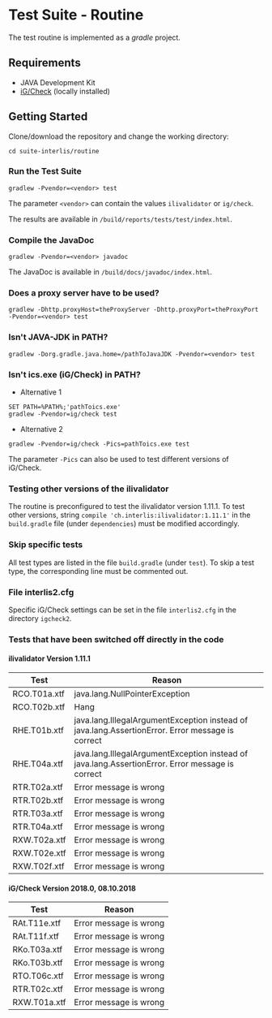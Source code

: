 # Test Suite - Routine
The test routine is implemented as a *gradle* project.

## Requirements
- JAVA Development Kit
- [iG/Check](https://www.interlis.ch/downloads/igcheck) (locally installed)

## Getting Started
Clone/download the repository and change the working directory:

```
cd suite-interlis/routine
```

### Run the Test Suite
```
gradlew -Pvendor=<vendor> test
```
The parameter ``<vendor>`` can contain the values ``ilivalidator`` or ``ig/check``.

The results are available in ``/build/reports/tests/test/index.html``.

### Compile the JavaDoc
```
gradlew -Pvendor=<vendor> javadoc
```
The JavaDoc is available in  ``/build/docs/javadoc/index.html``.

### Does a proxy server have to be used?
```
gradlew -Dhttp.proxyHost=theProxyServer -Dhttp.proxyPort=theProxyPort -Pvendor=<vendor> test
```
### Isn't JAVA-JDK in PATH?
```
gradlew -Dorg.gradle.java.home=/pathToJavaJDK -Pvendor=<vendor> test
```
### Isn't ics.exe (iG/Check) in PATH?
- Alternative 1
```
SET PATH=%PATH%;'pathToics.exe'
gradlew -Pvendor=ig/check test
```
- Alternative 2
```
gradlew -Pvendor=ig/check -Pics=pathToics.exe test
```
The parameter ``-Pics`` can also be used to test different versions of iG/Check.

### Testing other versions of the ilivalidator
The routine is preconfigured to test the ilivalidator version 1.11.1.
To test other versions, string ``compile 'ch.interlis:ilivalidator:1.11.1'`` in the ``build.gradle`` file (under ``dependencies``) must be modified accordingly.

### Skip specific tests
All test types are listed in the file ``build.gradle`` (under ``test``). To skip a test type, the corresponding line must be commented out.

### File interlis2.cfg
Specific iG/Check settings can be set in the file ``interlis2.cfg`` in the directory ``igcheck2``.

### Tests that have been switched off directly in the code
#### ilivalidator Version 1.11.1
| Test | Reason |
| --- | --- |
| RCO.T01a.xtf | java.lang.NullPointerException |
| RCO.T02b.xtf | Hang |
| RHE.T01b.xtf | java.lang.IllegalArgumentException instead of java.lang.AssertionError. Error message is correct |
| RHE.T04a.xtf | java.lang.IllegalArgumentException instead of java.lang.AssertionError. Error message is correct |
| RTR.T02a.xtf | Error message is wrong |
| RTR.T02b.xtf | Error message is wrong |
| RTR.T03a.xtf | Error message is wrong |
| RTR.T04a.xtf | Error message is wrong |
| RXW.T02a.xtf | Error message is wrong |
| RXW.T02e.xtf | Error message is wrong |
| RXW.T02f.xtf | Error message is wrong |

#### iG/Check Version 2018.0, 08.10.2018
| Test | Reason |
| --- | --- |
| RAt.T11e.xtf | Error message is wrong |
| RAt.T11f.xtf | Error message is wrong |
| RKo.T03a.xtf | Error message is wrong |
| RKo.T03b.xtf | Error message is wrong |
| RTO.T06c.xtf | Error message is wrong |
| RTR.T02c.xtf | Error message is wrong |
| RXW.T01a.xtf | Error message is wrong |
